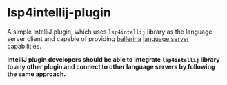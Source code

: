 # lsp4intellij-plugin
A simple IntelliJ plugin, which uses `lsp4intellij` library as the language server client and capable of providing
 [ballerina](https://ballerina.io/) [language server](https://github.com/ballerina-platform/ballerina-lang/tree/master/language-server) capabilities.

**IntelliJ plugin developers should be able to integrate `lsp4intellij` library to any other plugin and connect to 
other language servers by following the same approach.**